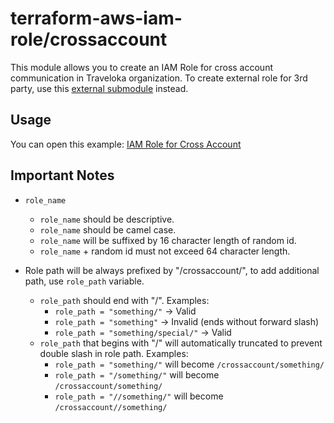 terraform-aws-iam-role/crossaccount
===================================
This module allows you to create an IAM Role for cross account communication in Traveloka organization. To create external role for 3rd party, use this [external submodule](https://github.com/traveloka/terraform-aws-iam-role/tree/master/modules/external) instead.


Usage
-----
You can open this example: [IAM Role for Cross Account](https://github.com/traveloka/terraform-aws-iam-role/tree/master/examples/cross-account)


Important Notes
---------------
* `role_name`
  * `role_name` should be descriptive.
  * `role_name` should be camel case.
  * `role_name` will be suffixed by 16 character length of random id.
  * `role_name` + random id must not exceed 64 character length.

* Role path will be always prefixed by "/crossaccount/", to add additional path, use `role_path` variable.
  * `role_path` should end with "/". Examples:
    * `role_path = "something/"` -> Valid
    * `role_path = "something"` -> Invalid (ends without forward slash)
    * `role_path = "something/special/"` -> Valid
  * `role_path` that begins with "/" will automatically truncated to prevent double slash in role path. Examples:
    * `role_path = "something/"` will become `/crossaccount/something/`
    * `role_path = "/something/"` will become `/crossaccount/something/`
    * `role_path = "//something/"` will become `/crossaccount//something/`
